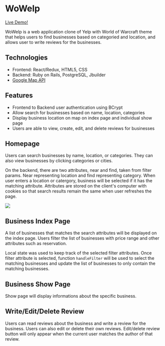 # WoWelp

[Live Demo!](https://wowelp.herokuapp.com/#/)

WoWelp is a web application clone of Yelp with World of Warcraft theme that helps users to find businesses based on categoried and location, and allows user to write reviews for the businesses.

## Technologies

* Frontend: React/Redux, HTML5, CSS
* Backend: Ruby on Rails, PostgreSQL, Jbuilder
* [Google Map API](https://developers.google.com/maps/documentation/)

## Features

* Frontend to Backend user authentication using BCrypt
* Allow search for businesses based on name, location, categories
* Display business location on map on index page and individual show page
* Users are able to view, create, edit, and delete reviews for businesses

## Homepage

Users can search businesses by name, location, or categories. They can also view businesses by clicking categories or cities.

On the backend, there are two attributes, near and find, taken from filter params. Near representing location and find representing category. When user enters a location or catergory, business will be selected if it has the matching attribute. Attributes are stored on the client's computer with cookies so that search results remain the same when user refreshes the page.

![](https://imgur.com/GR4VT98)

## Business Index Page

A list of businesses that matches the search attributes will be displayed on the index page. Users filter the list of businesses with price range and other attributes such as reservation.

Local state was used to keep track of the selected filter attributes. Once filter attribute is selected, function `handleFilter` will be used to select the matching businesses and update the list of businesses to only contain the matching businesses. 

## Business Show Page

Show page will display informations about the specific business. 

## Write/Edit/Delete Review

Users can read reviews about the business and write a review for the business. Users can also edit or delete their own reviews. Edit/delete review button will only appear when the current user matches the author of that review.

